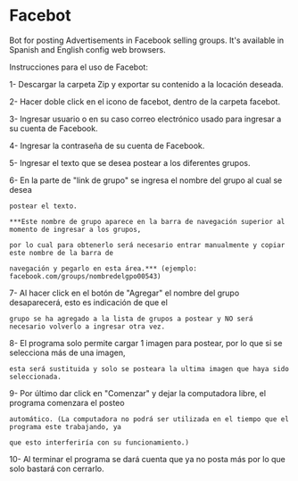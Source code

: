 # Facebot
Bot for posting Advertisements in Facebook selling groups. It's available in Spanish and English config web browsers.

Instrucciones para el uso de Facebot: 


1-  Descargar la carpeta Zip y exportar su contenido a la locación deseada. 

2-  Hacer doble click en el icono de facebot, dentro de la carpeta facebot. 

3-  Ingresar usuario o en su caso correo electrónico usado para ingresar a su cuenta de Facebook. 

4-  Ingresar la contraseña de su cuenta de Facebook. 

5-  Ingresar el texto que se desea postear a los diferentes grupos. 

6-  En la parte de "link de grupo" se ingresa el nombre del grupo al cual se desea 

    postear el texto. 

    ***Este nombre de grupo aparece en la barra de navegación superior al momento de ingresar a los grupos, 

    por lo cual para obtenerlo será necesario entrar manualmente y copiar este nombre de la barra de 

    navegación y pegarlo en esta área.*** (ejemplo: facebook.com/groups/nombredelgpo00543) 

7-  Al hacer click en el botón de "Agregar" el nombre del grupo desaparecerá, esto es indicación de que el 

    grupo se ha agregado a la lista de grupos a postear y NO será necesario volverlo a ingresar otra vez. 

8-  El programa solo permite cargar 1 imagen para postear, por lo que si se selecciona más de una imagen,  

    esta será sustituida y solo se posteara la ultima imagen que haya sido seleccionada. 

9-  Por último dar click en "Comenzar" y dejar la computadora libre, el programa comenzara el posteo 

    automático. (La computadora no podrá ser utilizada en el tiempo que el programa este trabajando, ya  

    que esto interferiría con su funcionamiento.) 

10- Al terminar el programa se dará cuenta que ya no posta más por lo que solo bastará con cerrarlo. 
